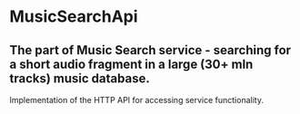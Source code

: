 
# MusicSearchApi
## The part of Music Search service - searching for a short audio fragment in a large (30+ mln tracks) music database.

Implementation of the HTTP API for accessing service functionality.
